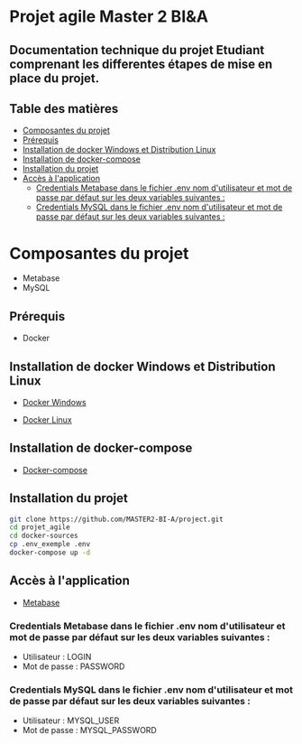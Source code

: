 # Projet agile Master 2 BI&A


## Documentation technique du projet Etudiant comprenant les differentes étapes de mise en place du projet.




## Table des matières

- [Composantes du projet](#composantes-du-projet)
- [Prérequis](#prérequis)
- [Installation de docker Windows et Distribution Linux](#installation-de-docker-windows-et-distribution-linux)
- [Installation de docker-compose](#installation-de-docker-compose)
- [Installation du projet](#installation-du-projet)
- [Accès à l'application](#accès-à-lapplication)
  - [Credentials Metabase dans le fichier .env nom d'utilisateur et mot de passe par défaut sur les deux variables suivantes :](#credentials-metabase-dans-le-fichier-env-nom-dutilisateur-et-mot-de-passe-par-défaut-sur-les-deux-variables-suivantes-)
  - [Credentials MySQL dans le fichier .env nom d'utilisateur et mot de passe par défaut sur les deux variables suivantes :](#credentials-mysql-dans-le-fichier-env-nom-dutilisateur-et-mot-de-passe-par-défaut-sur-les-deux-variables-suivantes-)

# Composantes du projet

- Metabase
- MySQL

## Prérequis



* Docker

## Installation de docker Windows et Distribution Linux

* [Docker Windows](https://docs.docker.com/docker-for-windows/install/)

* [Docker Linux](https://docs.docker.com/install/linux/docker-ce/ubuntu/)

## Installation de docker-compose

* [Docker-compose](https://docs.docker.com/compose/install/)

## Installation du projet

```bash
git clone https://github.com/MASTER2-BI-A/project.git
cd projet_agile
cd docker-sources
cp .env_exemple .env
docker-compose up -d
```


## Accès à l'application

* [Metabase](http://localhost:3000)

### Credentials Metabase dans le fichier .env nom d'utilisateur et mot de passe par défaut sur les deux variables suivantes :

- Utilisateur : LOGIN
- Mot de passe : PASSWORD

### Credentials MySQL dans le fichier .env nom d'utilisateur et mot de passe par défaut sur les deux variables suivantes :

- Utilisateur : MYSQL_USER
- Mot de passe : MYSQL_PASSWORD